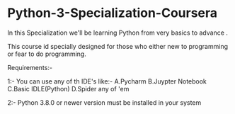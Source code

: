 # Python-3-Specialization-Coursera

In this Specialization we'll be learning Python from very basics to advance .

This course id specially designed for those who either new to programming or fear to do programming.

Requirements:-

1:- You can use any of th IDE's like:-
A.Pycharm
B.Juypter Notebook
C.Basic IDLE(Python)
D.Spider
any of 'em

2:- Python 3.8.0 or newer version must be installed in your system


